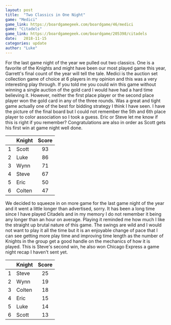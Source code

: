 ```yaml
---
layout: post
title:  "Two Classics in One Night"
game: "Medici"
game_link: https://boardgamegeek.com/boardgame/46/medici
game: "Citadels"
game_link: https://boardgamegeek.com/boardgame/205398/citadels
date:   2018-11-15
categories: update
author: "Luke"
---
```

  For the last game night of the year we pulled out two classics.  One is a favorite of the Knights and might have been our most played game this year, Garrett's final count of the year will tell the tale.  Medici is the auction set collection game of choice at 6 players in my opinion and this was a very interesting play through.  If you told me you could win this game without winning a single auction of the gold card I would have had a hard time believing it.  However, neither the first place player or the second place player won the gold card in any of the three rounds.  Was a great and tight game actually one of the best for bidding strategy I think I have seen.  I have the picture of the final board but I could not remember the 5th and 6th place player to color association so I took a guess.  Eric or Steve let me know if this is right if you remember?  Congratulations are also in order as Scott gets his first win at game night well done.

| | Knight | Score |
| :---: | --- | :---: |
| 1 | Scott | 93 |
| 2 | Luke | 86 |
| 3 | Wynn | 71 |
| 4 | Steve | 67 |
| 5 | Eric | 50 |
| 6 | Colten | 47 |

  We decided to squeeze in on more game for the last game night of the year and it went a little longer than advertised, sorry.  It has been a long time since I have played Citadels and in my memory I do not remember it being any longer than an hour on average.  Playing it reminded me how much I like the straight up brutal nature of this game.  The swings are wild and I would not want to play it all the time but it is an enjoyable change of pace that I can see getting more play time and improving time length as the number of Knights in the group get a good handle on the mechanics of how it is played.  This is Steve's second win, he also won Chicago Express a game night recap I haven't sent yet.

| | Knight | Score |
| :---: | --- | :---: |
| 1 | Steve | 25 |
| 2 | Wynn | 19 |
| 3 | Colten | 18 |
| 4 | Eric | 15 |
| 5 | Luke | 14 |
| 6 | Scott | 13 | 